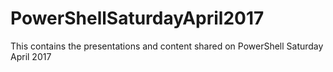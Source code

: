 # PowerShellSaturdayApril2017
This contains the presentations and content shared on PowerShell Saturday April 2017

